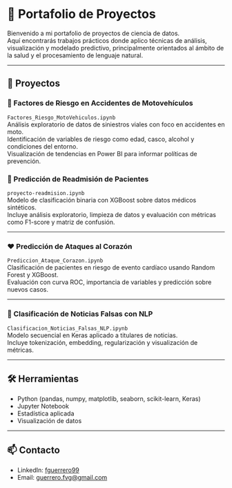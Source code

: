 # 📁 Portafolio de Proyectos

Bienvenido a mi portafolio de proyectos de ciencia de datos.  
Aquí encontrarás trabajos prácticos donde aplico técnicas de análisis, visualización y modelado predictivo, principalmente orientados al ámbito de la salud y el procesamiento de lenguaje natural.

---

## 📌 Proyectos

### 🛵 Factores de Riesgo en Accidentes de Motovehículos  
`Factores_Riesgo_MotoVehiculos.ipynb`  
Análisis exploratorio de datos de siniestros viales con foco en accidentes en moto.  
Identificación de variables de riesgo como edad, casco, alcohol y condiciones del entorno.  
Visualización de tendencias en Power BI para informar políticas de prevención.

### 🏥 Predicción de Readmisión de Pacientes
`proyecto-readmision.ipynb`  
Modelo de clasificación binaria con XGBoost sobre datos médicos sintéticos.  
Incluye análisis exploratorio, limpieza de datos y evaluación con métricas como F1-score y matriz de confusión.

---

### ❤️ Predicción de Ataques al Corazón
`Prediccion_Ataque_Corazon.ipynb`  
Clasificación de pacientes en riesgo de evento cardíaco usando Random Forest y XGBoost.  
Evaluación con curva ROC, importancia de variables y predicción sobre nuevos casos.

---

### 📰 Clasificación de Noticias Falsas con NLP
`Clasificacion_Noticias_Falsas_NLP.ipynb`  
Modelo secuencial en Keras aplicado a titulares de noticias.  
Incluye tokenización, embedding, regularización y visualización de métricas.

---

## 🛠️ Herramientas

- Python (pandas, numpy, matplotlib, seaborn, scikit-learn, Keras)
- Jupyter Notebook
- Estadística aplicada
- Visualización de datos

---

## 📫 Contacto
- LinkedIn: [fguerrero99](https://www.linkedin.com/in/fguerrero99)
- Email: guerrero.fvg@gmail.com
